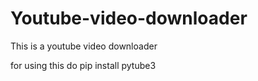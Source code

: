 # Youtube-video-downloader
 This is a youtube video downloader

for using this do pip install pytube3
